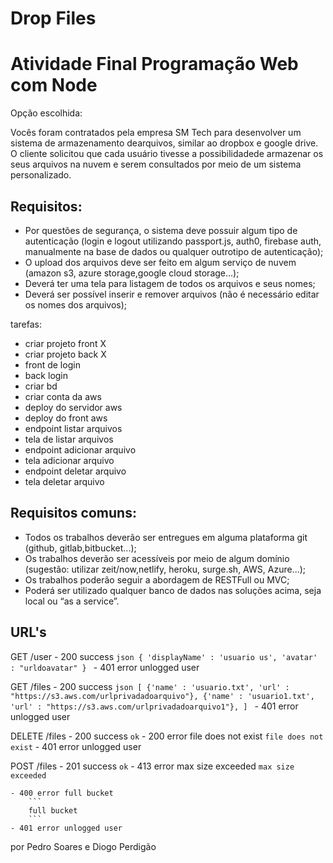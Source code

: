 # Drop Files
# Atividade Final Programação Web com Node

Opção escolhida:

Vocês foram contratados pela empresa SM Tech para desenvolver um sistema de armazenamento dearquivos, similar ao dropbox e google drive. O cliente solicitou que cada usuário tivesse a possibilidadede armazenar os seus arquivos na nuvem e serem consultados por meio de um sistema personalizado.

## Requisitos:
- Por questões de segurança, o sistema deve possuir algum tipo de autenticação (login e logout utilizando passport.js, auth0, firebase auth, manualmente na base de dados ou qualquer outrotipo de autenticação);
- O upload dos arquivos deve ser feito em algum serviço de nuvem (amazon s3, azure storage,google cloud storage...);
- Deverá ter uma tela para listagem de todos os arquivos e seus nomes;
- Deverá ser possível inserir e remover arquivos (não é necessário editar os nomes dos arquivos);

tarefas:
 - criar projeto front X
 - criar projeto back X
 - front de login
 - back login
 - criar bd
 - criar conta da aws
 - deploy do servidor aws
 - deploy do front aws
 - endpoint listar arquivos
 - tela de listar arquivos
 - endpoint adicionar arquivo
 - tela adicionar arquivo
 - endpoint deletar arquivo
 - tela deletar arquivo


## Requisitos comuns:
- Todos os trabalhos deverão ser entregues em alguma plataforma git (github, gitlab,bitbucket...);
- Os trabalhos deverão ser acessíveis por meio de algum domínio (sugestão: utilizar zeit/now,netlify, heroku, surge.sh, AWS, Azure...);
- Os trabalhos poderão seguir a abordagem de RESTFull ou MVC;
- Poderá ser utilizado qualquer banco de dados nas soluções acima, seja local ou “as a service”.


## URL's
GET /user
    - 200 success
        ```json
        {
            'displayName' : 'usuario us',
            'avatar' : "urldoavatar"
        }
        ```
    - 401 error unlogged user

GET /files
    - 200 success
        ```json
        [
            {'name' : 'usuario.txt', 'url' : "https://s3.aws.com/urlprivadadoarquivo"},
            {'name' : 'usuario1.txt', 'url' : "https://s3.aws.com/urlprivadadoarquivo1"},
        ]
        ```
    - 401 error unlogged user

DELETE /files
    - 200 success
        ```
        ok
        ```
    - 200 error file does not exist
        ```
        file does not exist
        ```
    - 401 error unlogged user

POST /files
    - 201 success
        ```
        ok
        ```
    - 413 error max size exceeded
        ```
        max size exceeded
        ```

    - 400 error full bucket
        ```
        full bucket
        ```
    - 401 error unlogged user

por Pedro Soares e Diogo Perdigão